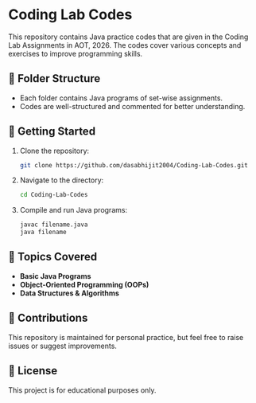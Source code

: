 # Coding Lab Codes

This repository contains Java practice codes that are given in the Coding Lab Assignments in AOT, 2026. The codes cover various concepts and exercises to improve programming skills.

## 📂 Folder Structure
- Each folder contains Java programs of set-wise assignments.
- Codes are well-structured and commented for better understanding.

## 🚀 Getting Started
1. Clone the repository:
   ```sh
   git clone https://github.com/dasabhijit2004/Coding-Lab-Codes.git
   ```
2. Navigate to the directory:
   ```sh
   cd Coding-Lab-Codes
   ```
3. Compile and run Java programs:
   ```sh
   javac filename.java
   java filename
   ```

## 📌 Topics Covered
- **Basic Java Programs**
- **Object-Oriented Programming (OOPs)**
- **Data Structures & Algorithms**

## 🤝 Contributions
This repository is maintained for personal practice, but feel free to raise issues or suggest improvements.

## 📜 License
This project is for educational purposes only.

